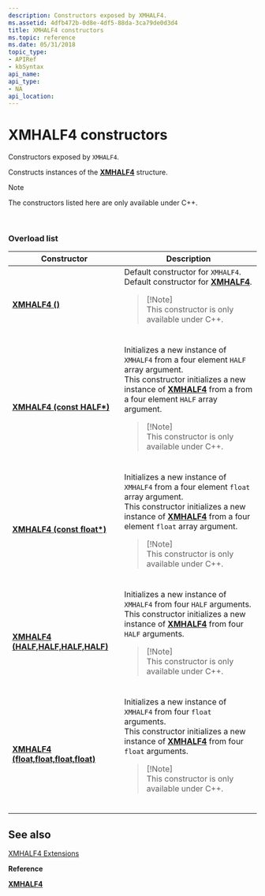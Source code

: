 ```yaml
---
description: Constructors exposed by XMHALF4.
ms.assetid: 4dfb472b-0d8e-4df5-88da-3ca79de0d3d4
title: XMHALF4 constructors
ms.topic: reference
ms.date: 05/31/2018
topic_type: 
- APIRef
- kbSyntax
api_name: 
api_type: 
- NA
api_location: 
---
```


# XMHALF4 constructors

Constructors exposed by `XMHALF4`.

Constructs instances of the [**XMHALF4**](/windows/desktop/api/DirectXPackedVector/ns-directxpackedvector-xmhalf4) structure.

> [!Note]  
> The constructors listed here are only available under C++.

 

### Overload list




| Constructor | Description | 
|-------------|-------------|
| <a href="/windows/desktop/api/directxpackedvector/nf-directxpackedvector-xmhalf4-xmhalf4(constfloat)"><strong>XMHALF4 ()</strong></a> | Default constructor for <code>XMHALF4</code>. <br /> Default constructor for <a href="/windows/desktop/api/DirectXPackedVector/ns-directxpackedvector-xmhalf4"><strong>XMHALF4</strong></a>. <br /><blockquote>[!Note]<br />This constructor is only available under C++.</blockquote><br /> | 
| <a href="/windows/desktop/api/directxpackedvector/nf-directxpackedvector-xmhalf4-xmhalf4(consthalf)"><strong>XMHALF4 (const HALF*)</strong></a> | Initializes a new instance of <code>XMHALF4</code> from a four element <code>HALF</code> array argument. <br /> This constructor initializes a new instance of <a href="/windows/desktop/api/DirectXPackedVector/ns-directxpackedvector-xmhalf4"><strong>XMHALF4</strong></a> from a from a four element <code>HALF</code> array argument. <br /><blockquote>[!Note]<br />This constructor is only available under C++.</blockquote><br /> | 
| <a href="/windows/desktop/api/directxpackedvector/nf-directxpackedvector-xmhalf4-xmhalf4(constfloat)"><strong>XMHALF4 (const float*)</strong></a> | Initializes a new instance of <code>XMHALF4</code> from a four element <code>float</code> array argument. <br /> This constructor initializes a new instance of <a href="/windows/desktop/api/DirectXPackedVector/ns-directxpackedvector-xmhalf4"><strong>XMHALF4</strong></a> from a four element <code>float</code> array argument. <br /><blockquote>[!Note]<br />This constructor is only available under C++.</blockquote><br /> | 
| <a href="/windows/desktop/api/directxpackedvector/nf-directxpackedvector-xmhalf4-xmhalf4(half_half_half_half)"><strong>XMHALF4 (HALF,HALF,HALF,HALF)</strong></a> | Initializes a new instance of <code>XMHALF4</code> from four <code>HALF</code> arguments.<br /> This constructor initializes a new instance of <a href="/windows/desktop/api/DirectXPackedVector/ns-directxpackedvector-xmhalf4"><strong>XMHALF4</strong></a> from four <code>HALF</code> arguments.<br /><blockquote>[!Note]<br />This constructor is only available under C++.</blockquote><br /> | 
| <a href="/windows/desktop/api/directxpackedvector/nf-directxpackedvector-xmhalf4-xmhalf4(float_float_float_float)"><strong>XMHALF4 (float,float,float,float)</strong></a> | Initializes a new instance of <code>XMHALF4</code> from four <code>float</code> arguments. <br /> This constructor initializes a new instance of <a href="/windows/desktop/api/DirectXPackedVector/ns-directxpackedvector-xmhalf4"><strong>XMHALF4</strong></a> from four <code>float</code> arguments. <br /><blockquote>[!Note]<br />This constructor is only available under C++.</blockquote><br /> | 




## See also

<dl> <dt>

[XMHALF4 Extensions](ovw-xmhalf4-extensions.md)
</dt> <dt>

**Reference**
</dt> <dt>

[**XMHALF4**](/windows/desktop/api/DirectXPackedVector/ns-directxpackedvector-xmhalf4)
</dt> </dl>

 

 
